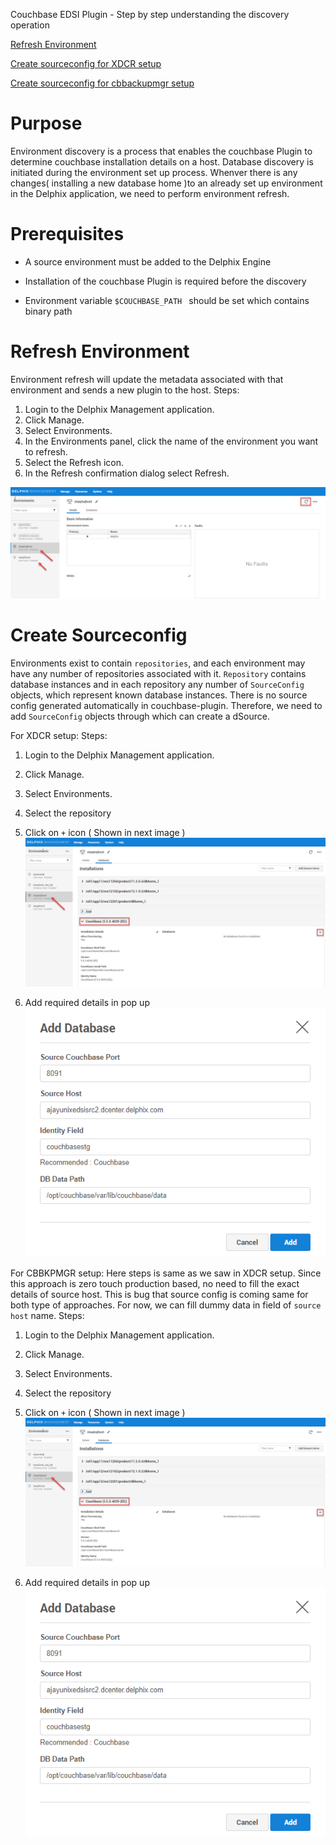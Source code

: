 Couchbase EDSI Plugin - Step by step understanding the discovery operation



[Refresh Environment](#refresh-environment)

[Create sourceconfig for XDCR setup](#create-sourceconfig)

[Create sourceconfig for cbbackupmgr setup](#create-dsource)


 

Purpose
=======

Environment discovery is a process that enables the couchbase Plugin to determine couchbase installation details on a host. Database discovery is initiated during the environment set up process.  Whenver there is any changes( installing a new database home )to an already set up environment in the Delphix application, we need to perform environment refresh. 



Prerequisites
=============

-   A source environment must be added to the Delphix Engine

-   Installation of the couchbase Plugin is required before the discovery 

-   Environment variable `$COUCHBASE_PATH ` should be set which contains binary path




Refresh Environment
===================
Environment refresh will update the metadata associated with that environment and sends a new plugin to the host.
Steps: 
1. Login to the Delphix Management application.
2. Click Manage.
3. Select Environments.
4. In the Environments panel, click the name of the environment you want to refresh.
5. Select the Refresh icon.
6. In the Refresh confirmation dialog select Refresh.

![](images/image9.png)



Create Sourceconfig
===================
Environments exist to contain `repositories`, and each environment may have any number of repositories associated with it.
`Repository` contains database instances and in each repository any number of `SourceConfig` objects, which represent known database instances. 
There is no source config generated automatically in couchbase-plugin. Therefore, we need to add `SourceConfig` objects through which can create a dSource. 


For XDCR setup:
Steps: 
1. Login to the Delphix Management application.
2. Click Manage.
3. Select Environments.
4. Select the repository
5. Click on `+` icon ( Shown in next image )
![](images/image10.png)

6. Add required details in pop up
![](images/image11.png)



For CBBKPMGR setup: Here steps is same as we saw in XDCR setup. Since this approach is zero touch production based, no need to fill the exact details of source host. This is bug that source config is coming same for both type of approaches. For now, we can fill dummy data in field of `source host` name.
Steps: 
1. Login to the Delphix Management application.
2. Click Manage.
3. Select Environments.
4. Select the repository
5. Click on `+` icon ( Shown in next image )
![](images/image10.png)

6. Add required details in pop up
![](images/image11.png)


